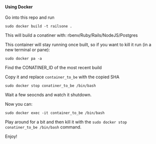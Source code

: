 #### Using Docker

Go into this repo and run

```sudo docker build -t railsone .```

This will build a conatiner with: rbenv/Ruby/Rails/NodeJS/Postgres

This container will stay running once built, so if you want to kill it run (in a new terminal or pane):

```sudo docker pa -a```

Find the CONATINER_ID of the most recent build

Copy it and replace ```container_to_be``` with the copied SHA

```sudo docker stop conatiner_to_be /bin/bash```

Wait a few seocnds and watch it shutdown.

Now you can:

```sudo docker exec -it container_to_be /bin/bash```

Play around for a bit and then kill it with the ```sudo docker stop conatiner_to_be /bin/bash``` command.

Enjoy!


